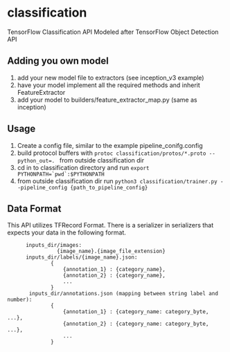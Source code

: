 # classification
TensorFlow Classification API
  Modeled after TensorFlow Object Detection API

## Adding you own model
  
  1) add your new model file to extractors (see inception_v3 example)
  2) have your model implement all the required methods and inherit FeatureExtractor
  3) add your model to builders/feature_extractor_map.py (same as inception)

## Usage
  1) Create a config file, similar to the example pipeline_conifg.config
  2) build protocol buffers with `protoc classification/protos/*.proto --python_out=.
` from outside classification dir
  3) cd in to classification directory and run ``export PYTHONPATH=`pwd`:$PYTHONPATH ``
  4) from outside classification dir run `python3 classification/trainer.py --pipeline_config {path_to_pipeline_config}`

## Data Format
  This API utilizes TFRecord Format. There is a serializer in serializers that expects your data in the following format.
  
          inputs_dir/images:
                    {image_name}.{image_file_extension}
          inputs_dir/labels/{image_name}.json:
                  {
                      {annotation_1} : {category_name},
                      {annotation_2} : {category_name},
                      ...
                  }
           inputs_dir/annotations.json (mapping between string label and number):
                  {
                      {annotation_1} : {category_name: category_byte, ...},
                      {annotation_2} : {category_name: category_byte, ...},
                      ...
                  }

